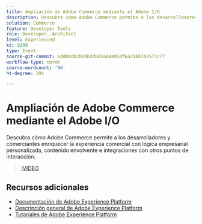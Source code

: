 ```yaml
---
title: Ampliación de Adobe Commerce mediante el Adobe I/O
description: Descubra cómo Adobe Commerce permite a los desarrolladores y comerciantes enriquecer la experiencia comercial con lógica empresarial personalizada, contenido envolvente e integraciones con otros puntos de interacción.
solution: Commerce
feature: Developer Tools
role: Developer, Architect
level: Experienced
kt: 9200
type: Event
source-git-commit: edd0bdb28a9b3d065a64a95af6a216b747577c77
workflow-type: tm+mt
source-wordcount: '96'
ht-degree: 29%

---
```


# Ampliación de Adobe Commerce mediante el Adobe I/O

Descubra cómo Adobe Commerce permite a los desarrolladores y comerciantes enriquecer la experiencia comercial con lógica empresarial personalizada, contenido envolvente e integraciones con otros puntos de interacción.

>[!VIDEO](https://video.tv.adobe.com/v/337727/?quality=12&learn=on&hidetitle=true)

## Recursos adicionales

- [Documentación de Adobe Experience Platform](https://experienceleague.adobe.com/docs/experience-platform.html)
- [Descripción general de Adobe Experience Platform](https://experienceleague.adobe.com/docs/experience-platform/landing/home.html?lang=es)
- [Tutoriales de Adobe Experience Platform](https://experienceleague.adobe.com/docs/platform-learn/tutorials/overview.html?lang=es)

